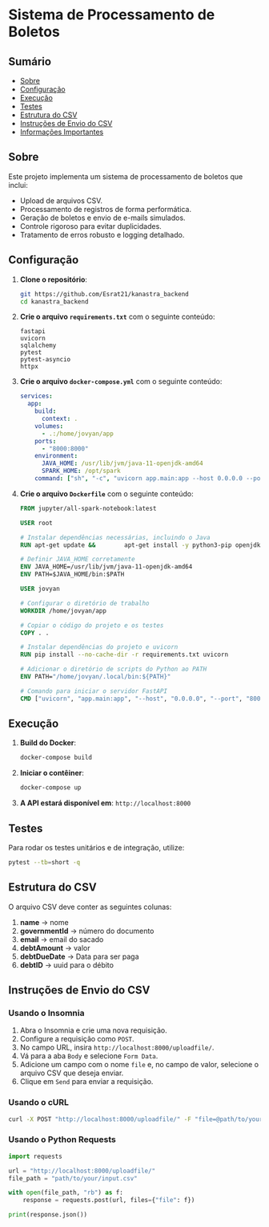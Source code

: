 
# Sistema de Processamento de Boletos

## Sumário
- [Sobre](#sobre)
- [Configuração](#configuração)
- [Execução](#execução)
- [Testes](#testes)
- [Estrutura do CSV](#estrutura-do-csv)
- [Instruções de Envio do CSV](#instruções-de-envio-do-csv)
- [Informações Importantes](#informações-importantes)

## Sobre
Este projeto implementa um sistema de processamento de boletos que inclui:
- Upload de arquivos CSV.
- Processamento de registros de forma performática.
- Geração de boletos e envio de e-mails simulados.
- Controle rigoroso para evitar duplicidades.
- Tratamento de erros robusto e logging detalhado.

## Configuração
1. **Clone o repositório**:
   ```bash
   git https://github.com/Esrat21/kanastra_backend
   cd kanastra_backend
   ```

2. **Crie o arquivo `requirements.txt`** com o seguinte conteúdo:
   ```plaintext
   fastapi
   uvicorn
   sqlalchemy
   pytest
   pytest-asyncio
   httpx
   ```

3. **Crie o arquivo `docker-compose.yml`** com o seguinte conteúdo:
   ```yaml
   services:
     app:
       build:
         context: .
       volumes:
         - .:/home/jovyan/app
       ports:
         - "8000:8000"
       environment:
         JAVA_HOME: /usr/lib/jvm/java-11-openjdk-amd64
         SPARK_HOME: /opt/spark
       command: ["sh", "-c", "uvicorn app.main:app --host 0.0.0.0 --port 8000"]
   ```

4. **Crie o arquivo `Dockerfile`** com o seguinte conteúdo:
   ```dockerfile
   FROM jupyter/all-spark-notebook:latest

   USER root

   # Instalar dependências necessárias, incluindo o Java
   RUN apt-get update &&        apt-get install -y python3-pip openjdk-11-jdk &&        apt-get clean

   # Definir JAVA_HOME corretamente
   ENV JAVA_HOME=/usr/lib/jvm/java-11-openjdk-amd64
   ENV PATH=$JAVA_HOME/bin:$PATH

   USER jovyan

   # Configurar o diretório de trabalho
   WORKDIR /home/jovyan/app

   # Copiar o código do projeto e os testes
   COPY . .

   # Instalar dependências do projeto e uvicorn
   RUN pip install --no-cache-dir -r requirements.txt uvicorn

   # Adicionar o diretório de scripts do Python ao PATH
   ENV PATH="/home/jovyan/.local/bin:${PATH}"

   # Comando para iniciar o servidor FastAPI
   CMD ["uvicorn", "app.main:app", "--host", "0.0.0.0", "--port", "8000"]
   ```

## Execução
1. **Build do Docker**:
   ```bash
   docker-compose build
   ```

2. **Iniciar o contêiner**:
   ```bash
   docker-compose up
   ```

3. **A API estará disponível em**: `http://localhost:8000`

## Testes
Para rodar os testes unitários e de integração, utilize:
```bash
pytest --tb=short -q
```

## Estrutura do CSV
O arquivo CSV deve conter as seguintes colunas:
1. **name** → nome
2. **governmentId** → número do documento
3. **email** → email do sacado
4. **debtAmount** → valor
5. **debtDueDate** → Data para ser paga
6. **debtID** → uuid para o débito

## Instruções de Envio do CSV
### Usando o Insomnia
1. Abra o Insomnia e crie uma nova requisição.
2. Configure a requisição como `POST`.
3. No campo URL, insira `http://localhost:8000/uploadfile/`.
4. Vá para a aba `Body` e selecione `Form Data`.
5. Adicione um campo com o nome `file` e, no campo de valor, selecione o arquivo CSV que deseja enviar.
6. Clique em `Send` para enviar a requisição.

### Usando o cURL
```bash
curl -X POST "http://localhost:8000/uploadfile/" -F "file=@path/to/your/input.csv"
```

### Usando o Python Requests
```python
import requests

url = "http://localhost:8000/uploadfile/"
file_path = "path/to/your/input.csv"

with open(file_path, "rb") as f:
    response = requests.post(url, files={"file": f})

print(response.json())
```
